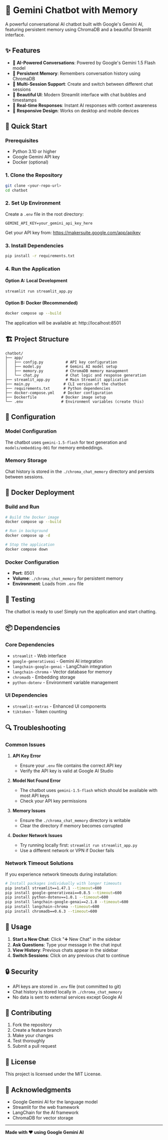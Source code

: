 # 💬 Gemini Chatbot with Memory

A powerful conversational AI chatbot built with Google's Gemini AI, featuring persistent memory using ChromaDB and a beautiful Streamlit interface.

## ✨ Features

- 🤖 **AI-Powered Conversations**: Powered by Google's Gemini 1.5 Flash model
- 🧠 **Persistent Memory**: Remembers conversation history using ChromaDB
- 💬 **Multi-Session Support**: Create and switch between different chat sessions
- 🎨 **Beautiful UI**: Modern Streamlit interface with chat bubbles and timestamps
- 🔄 **Real-time Responses**: Instant AI responses with context awareness
- 📱 **Responsive Design**: Works on desktop and mobile devices

## 🚀 Quick Start

### Prerequisites

- Python 3.10 or higher
- Google Gemini API key
- Docker (optional)

### 1. Clone the Repository

```bash
git clone <your-repo-url>
cd chatbot
```

### 2. Set Up Environment

Create a `.env` file in the root directory:

```env
GEMINI_API_KEY=your_gemini_api_key_here
```

Get your API key from: https://makersuite.google.com/app/apikey

### 3. Install Dependencies

```bash
pip install -r requirements.txt
```

### 4. Run the Application

#### Option A: Local Development
```bash
streamlit run streamlit_app.py
```

#### Option B: Docker (Recommended)
```bash
docker compose up --build
```

The application will be available at: http://localhost:8501

## 🏗️ Project Structure

```
chatbot/
├── app/
│   ├── config.py          # API key configuration
│   ├── model.py           # Gemini AI model setup
│   ├── memory.py          # ChromaDB memory management
│   └── chat.py            # Chat logic and response generation
├── streamlit_app.py       # Main Streamlit application
├── main.py               # CLI version of the chatbot
├── requirements.txt      # Python dependencies
├── docker-compose.yml    # Docker configuration
├── Dockerfile           # Docker image setup
└── .env                 # Environment variables (create this)
```

## 🔧 Configuration

### Model Configuration

The chatbot uses `gemini-1.5-flash` for text generation and `models/embedding-001` for memory embeddings.

### Memory Storage

Chat history is stored in the `./chroma_chat_memory` directory and persists between sessions.

## 🐳 Docker Deployment

### Build and Run

```bash
# Build the Docker image
docker compose up --build

# Run in background
docker compose up -d

# Stop the application
docker compose down
```

### Docker Configuration

- **Port**: 8501
- **Volume**: `./chroma_chat_memory` for persistent memory
- **Environment**: Loads from `.env` file

## 🧪 Testing

The chatbot is ready to use! Simply run the application and start chatting.

## 📦 Dependencies

### Core Dependencies
- `streamlit` - Web interface
- `google-generativeai` - Gemini AI integration
- `langchain-google-genai` - LangChain integration
- `langchain-chroma` - Vector database for memory
- `chromadb` - Embedding storage
- `python-dotenv` - Environment variable management

### UI Dependencies
- `streamlit-extras` - Enhanced UI components
- `tiktoken` - Token counting

## 🔍 Troubleshooting

### Common Issues

1. **API Key Error**
   - Ensure your `.env` file contains the correct API key
   - Verify the API key is valid at Google AI Studio

2. **Model Not Found Error**
   - The chatbot uses `gemini-1.5-flash` which should be available with most API keys
   - Check your API key permissions

3. **Memory Issues**
   - Ensure the `./chroma_chat_memory` directory is writable
   - Clear the directory if memory becomes corrupted

4. **Docker Network Issues**
   - Try running locally first: `streamlit run streamlit_app.py`
   - Use a different network or VPN if Docker fails

### Network Timeout Solutions

If you experience network timeouts during installation:

```bash
# Install packages individually with longer timeouts
pip install streamlit==1.47.1 --timeout=600
pip install google-generativeai==0.8.5 --timeout=600
pip install python-dotenv==1.0.1 --timeout=600
pip install langchain-google-genai==2.1.8 --timeout=600
pip install langchain-chroma --timeout=600
pip install chromadb==0.6.3 --timeout=600
```

## 🎯 Usage

1. **Start a New Chat**: Click "➕ New Chat" in the sidebar
2. **Ask Questions**: Type your message in the chat input
3. **View History**: Previous chats appear in the sidebar
4. **Switch Sessions**: Click on any previous chat to continue

## 🔒 Security

- API keys are stored in `.env` file (not committed to git)
- Chat history is stored locally in `./chroma_chat_memory`
- No data is sent to external services except Google AI

## 🤝 Contributing

1. Fork the repository
2. Create a feature branch
3. Make your changes
4. Test thoroughly
5. Submit a pull request

## 📄 License

This project is licensed under the MIT License.

## 🙏 Acknowledgments

- Google Gemini AI for the language model
- Streamlit for the web framework
- LangChain for the AI framework
- ChromaDB for vector storage

---

**Made with ❤️ using Google Gemini AI**